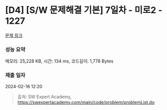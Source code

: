 # [D4] [S/W 문제해결 기본] 7일차 - 미로2 - 1227 

[문제 링크](https://swexpertacademy.com/main/code/problem/problemDetail.do?contestProbId=AV14wL9KAGkCFAYD) 

### 성능 요약

메모리: 25,228 KB, 시간: 134 ms, 코드길이: 1,778 Bytes

### 제출 일자

2024-02-16 12:20



> 출처: SW Expert Academy, https://swexpertacademy.com/main/code/problem/problemList.do